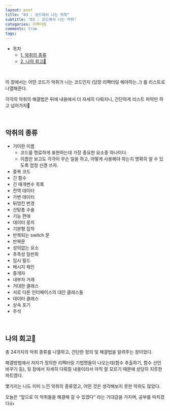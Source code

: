 ```yaml
---
layout: post
title: "03 : 코드에서 나는 악취"
subtitle: "03 : 코드에서 나는 악취"
categories: 리팩터링
comments: true
tags: 
---
```


- 목차
  - [1. 악취의 종류](#)
  - [2. 나의 회고🤔](#)


<br>

이 장에서는 어떤 코드가 악취가 나는 코드인지 (당장 리팩터링 해야하는..!) 를 리스트로 나열해준다.

각각의 악취의 해결법은 뒤에 내용에서 더 자세히 다뤄지니, 간단하게 리스트 파악만 하고 넘어가자🤨

<br>

## 악취의 종류

- 기이한 이름
    - 코드를 명료하게 표현하는데 가장 중요한 요소중 하나이다.
    - 이름만 보고도 각각이 무슨 일을 하고, 어떻게 사용해야 하는지 명확히 알 수 있도록 엄청 신경 쓰자.
- 중복 코드
- 긴 함수
- 긴 매개변수 목록
- 전역 데이터
- 가변 데이터
- 뒤엉킨 변경
- 산탕총 수술
- 기능 편애
- 데이터 뭉치
- 기본형 집착
- 반복되는 switch 문
- 반복문
- 성의없는 요소
- 추측성 일반화
- 임시 필드
- 메시지 체인
- 중개자
- 내부자 거래
- 거대한 클래스
- 서로 다른 인터페이스의 대안 클래스들
- 데이터 클래스
- 상속 포기
- 주석

<br>


## 나의 회고🤔

총 24가지의 악취 종류를 나열하고, 간단한 정의 및 해결법을 알려주는 장이었다.

해결방법에서 저자가 정의한 리팩터링 기법명들이 나오는데(함수 추출하기, 함수 선언 바꾸기 등),  뒷 장에서 자세히 다뤄질 내용이라서 아직 잘 모르기 때문에 상당히 지루한 파트였다.

몇가지는 나도 이미 느낀 악취의 종류였고, 어떤 것은 생각해보지 못한 악취도 많았다.

오늘은 “앞으로 이 악취들을 해결해 갈 수 있겠다” 라는 기대감을 가지며, 공부를 마치겠다👍